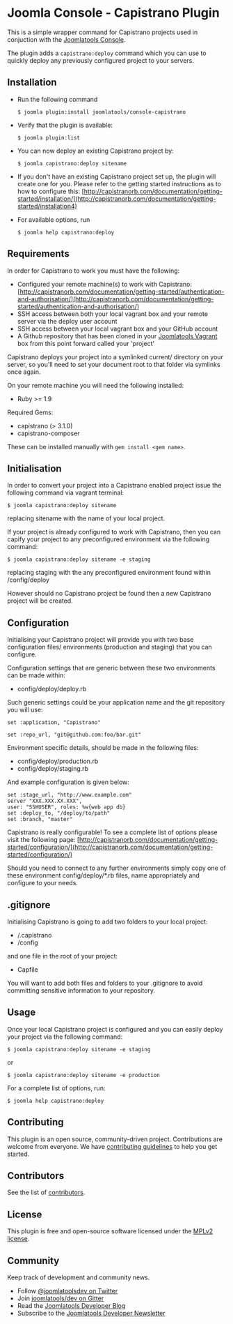 Joomla Console - Capistrano Plugin
===============================

This is a simple wrapper command for Capistrano projects used in conjuction with the [Joomlatools Console](https://github.com/joomlatools/joomlatools-console).

The plugin adds a `capistrano:deploy` command which you can use to
quickly deploy any previously configured project to your servers.

Installation
------------

* Run the following command

	`$ joomla plugin:install joomlatools/console-capistrano`

* Verify that the plugin is available:

	`$ joomla plugin:list`

* You can now deploy an existing Capistrano project by:

	`$ joomla capistrano:deploy sitename`

* If you don't have an existing Capistrano project set up, the plugin will create one for you. Please refer to the getting started instructions as to how to configure this:
[http://capistranorb.com/documentation/getting-started/installation/](http://capistranorb.com/documentation/getting-started/installation4)

* For available options, run

   `$ joomla help capistrano:deploy`

Requirements
------------

In order for Capistrano to work you must have the following:

* Configured your remote machine(s) to work with Capistrano: [http://capistranorb.com/documentation/getting-started/authentication-and-authorisation/](http://capistranorb.com/documentation/getting-started/authentication-and-authorisation/)
* SSH access between both your local vagrant box and your remote server via the deploy user account
* SSH access between your local vagrant box and your GitHub account
* A Github repository that has been cloned in your [Joomlatools Vagrant](http://developer.joomlatools.com/tools/vagrant.html) box from this point forward called your 'project'

Capistrano deploys your project into a symlinked current/ directory on your server, so you'll need to set your document root to that folder via symlinks once again.

On your remote machine you will need the following installed:

* Ruby >= 1.9

Required Gems:

* capistrano (> 3.1.0)
* capistrano-composer

These can be installed manually with `gem install <gem name>`.

Initialisation
--------------

In order to convert your project into a Capistrano enabled project issue the following command via vagrant terminal:

`$ joomla capistrano:deploy sitename`

replacing sitename with the name of your local project.

If your project is already configured to work with Capistrano, then you can capify your project to any preconfigured environment via the following command:

`$ joomla capistrano:deploy sitename -e staging`

replacing staging with the any preconfigured environment found within /config/deploy

However should no Capistrano project be found then a new Capistrano project will be created.

Configuration
-------------

Initialising your Capistrano project will provide you with two base configuration files/ environments (production and staging) that you can configure.

Configuration settings that are generic between these two environments can be made within:

* config/deploy/deploy.rb

Such generic settings could be your application name and the git repository you will use:

```
set :application, "Capistrano"

set :repo_url, "git@github.com:foo/bar.git"
```

Environment specific details, should be made in the following files:

* config/deploy/production.rb
* config/deploy/staging.rb

And example configuration is given below:

```
set :stage_url, "http://www.example.com"
server "XXX.XXX.XX.XXX",
user: "SSHUSER", roles: %w{web app db}
set :deploy_to, "/deploy/to/path"
set :branch, "master"
```

Capistrano is really configurable! To see a complete list of options please visit the following page:
[http://capistranorb.com/documentation/getting-started/configuration/](http://capistranorb.com/documentation/getting-started/configuration/)

Should you need to connect to any further environments simply copy one of these environment config/deploy/*.rb files, name appropriately and configure to your needs.

.gitignore
----------

Initialising Capistrano is going to add two folders to your local project:

* /.capistrano
* /config

and one file in the root of your project:

* Capfile

You will want to add both files and folders to your .gitignore to avoid committing sensitive information to your repository.

Usage
-----

Once your local Capistrano project is configured and you can easily deploy your project via the following command:

`$ joomla capistrano:deploy sitename -e staging`

or

`$ joomla capistrano:deploy sitename -e production`

For a complete list of options, run:

`$ joomla help capistrano:deploy`

## Contributing

This plugin is an open source, community-driven project. Contributions are welcome from everyone. We have [contributing guidelines](CONTRIBUTING.md) to help you get started.

## Contributors

See the list of [contributors](https://github.com/joomlatools/joomlatools-console-capistrano/contributors).

## License

This plugin is free and open-source software licensed under the [MPLv2 license](LICENSE.txt).

## Community

Keep track of development and community news.

* Follow [@joomlatoolsdev on Twitter](https://twitter.com/joomlatoolsdev)
* Join [joomlatools/dev on Gitter](http://gitter.im/joomlatools/dev)
* Read the [Joomlatools Developer Blog](http://developer.joomlatools.com/blog/)
* Subscribe to the [Joomlatools Developer Newsletter](http://developer.joomlatools.com/newsletter)
